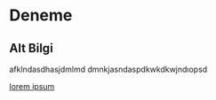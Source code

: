 # Deneme

## Alt Bilgi
afklndasdhasjdmlmd
dmnkjasndaspdkwkdkwjndıopsd

[lorem ipsum](http://google.com)